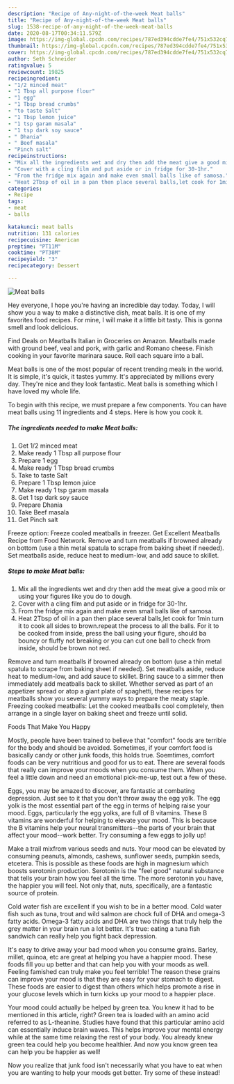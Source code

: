 ```yaml
---
description: "Recipe of Any-night-of-the-week Meat balls"
title: "Recipe of Any-night-of-the-week Meat balls"
slug: 1538-recipe-of-any-night-of-the-week-meat-balls
date: 2020-08-17T00:34:11.579Z
image: https://img-global.cpcdn.com/recipes/787ed394cdde7fe4/751x532cq70/meat-balls-recipe-main-photo.jpg
thumbnail: https://img-global.cpcdn.com/recipes/787ed394cdde7fe4/751x532cq70/meat-balls-recipe-main-photo.jpg
cover: https://img-global.cpcdn.com/recipes/787ed394cdde7fe4/751x532cq70/meat-balls-recipe-main-photo.jpg
author: Seth Schneider
ratingvalue: 5
reviewcount: 19825
recipeingredient:
- "1/2 minced meat"
- "1 Tbsp all purpose flour"
- "1 egg"
- "1 Tbsp bread crumbs"
- "to taste Salt"
- "1 Tbsp lemon juice"
- "1 tsp garam masala"
- "1 tsp dark soy sauce"
- " Dhania"
- " Beef masala"
- "Pinch salt"
recipeinstructions:
- "Mix all the ingredients wet and dry then add the meat give a good mix or using your figures like you do to dough."
- "Cover with a cling film and put aside or in fridge for 30-1hr."
- "From the fridge mix again and make even small balls like of samosa."
- "Heat 2Tbsp of oil in a pan then place several balls,let cook for 1min turn it to cook all sides to brown.repeat the process to all the balls. For it to be cooked from inside, press the ball using your figure, should ba bouncy or fluffy not breaking or you can cut one ball to check from inside, should be brown not red."
categories:
- Recipe
tags:
- meat
- balls

katakunci: meat balls 
nutrition: 131 calories
recipecuisine: American
preptime: "PT11M"
cooktime: "PT38M"
recipeyield: "3"
recipecategory: Dessert

---
```



![Meat balls](https://img-global.cpcdn.com/recipes/787ed394cdde7fe4/751x532cq70/meat-balls-recipe-main-photo.jpg)

Hey everyone, I hope you're having an incredible day today. Today, I will show you a way to make a distinctive dish, meat balls. It is one of my favorites food recipes. For mine, I will make it a little bit tasty. This is gonna smell and look delicious.

Find Deals on Meatballs Italian in Groceries on Amazon. Meatballs made with ground beef, veal and pork, with garlic and Romano cheese. Finish cooking in your favorite marinara sauce. Roll each square into a ball.

Meat balls is one of the most popular of recent trending meals in the world. It is simple, it's quick, it tastes yummy. It's appreciated by millions every day. They're nice and they look fantastic. Meat balls is something which I have loved my whole life.


To begin with this recipe, we must prepare a few components. You can have meat balls using 11 ingredients and 4 steps. Here is how you cook it.

<!--inarticleads1-->

##### The ingredients needed to make Meat balls:

1. Get 1/2 minced meat
1. Make ready 1 Tbsp all purpose flour
1. Prepare 1 egg
1. Make ready 1 Tbsp bread crumbs
1. Take to taste Salt
1. Prepare 1 Tbsp lemon juice
1. Make ready 1 tsp garam masala
1. Get 1 tsp dark soy sauce
1. Prepare  Dhania
1. Take  Beef masala
1. Get Pinch salt


Freeze option: Freeze cooled meatballs in freezer. Get Excellent Meatballs Recipe from Food Network. Remove and turn meatballs if browned already on bottom (use a thin metal spatula to scrape from baking sheet if needed). Set meatballs aside, reduce heat to medium-low, and add sauce to skillet. 

<!--inarticleads2-->

##### Steps to make Meat balls:

1. Mix all the ingredients wet and dry then add the meat give a good mix or using your figures like you do to dough.
1. Cover with a cling film and put aside or in fridge for 30-1hr.
1. From the fridge mix again and make even small balls like of samosa.
1. Heat 2Tbsp of oil in a pan then place several balls,let cook for 1min turn it to cook all sides to brown.repeat the process to all the balls. For it to be cooked from inside, press the ball using your figure, should ba bouncy or fluffy not breaking or you can cut one ball to check from inside, should be brown not red.


Remove and turn meatballs if browned already on bottom (use a thin metal spatula to scrape from baking sheet if needed). Set meatballs aside, reduce heat to medium-low, and add sauce to skillet. Bring sauce to a simmer then immediately add meatballs back to skillet. Whether served as part of an appetizer spread or atop a giant plate of spaghetti, these recipes for meatballs show you several yummy ways to prepare the meaty staple. Freezing cooked meatballs: Let the cooked meatballs cool completely, then arrange in a single layer on baking sheet and freeze until solid. 

Foods That Make You Happy


Mostly, people have been trained to believe that "comfort" foods are terrible for the body and should be avoided. Sometimes, if your comfort food is basically candy or other junk foods, this holds true. Soemtimes, comfort foods can be very nutritious and good for us to eat. There are several foods that really can improve your moods when you consume them. When you feel a little down and need an emotional pick-me-up, test out a few of these.

Eggs, you may be amazed to discover, are fantastic at combating depression. Just see to it that you don't throw away the egg yolk. The egg yolk is the most essential part of the egg in terms of helping raise your mood. Eggs, particularly the egg yolks, are full of B vitamins. These B vitamins are wonderful for helping to elevate your mood. This is because the B vitamins help your neural transmitters--the parts of your brain that affect your mood--work better. Try consuming a few eggs to jolly up!

Make a trail mixfrom various seeds and nuts. Your mood can be elevated by consuming peanuts, almonds, cashews, sunflower seeds, pumpkin seeds, etcetera. This is possible as these foods are high in magnesium which boosts serotonin production. Serotonin is the "feel good" natural substance that tells your brain how you feel all the time. The more serotonin you have, the happier you will feel. Not only that, nuts, specifically, are a fantastic source of protein.

Cold water fish are excellent if you wish to be in a better mood. Cold water fish such as tuna, trout and wild salmon are chock full of DHA and omega-3 fatty acids. Omega-3 fatty acids and DHA are two things that truly help the grey matter in your brain run a lot better. It's true: eating a tuna fish sandwich can really help you fight back depression. 

It's easy to drive away your bad mood when you consume grains. Barley, millet, quinoa, etc are great at helping you have a happier mood. These foods fill you up better and that can help you with your moods as well. Feeling famished can truly make you feel terrible! The reason these grains can improve your mood is that they are easy for your stomach to digest. These foods are easier to digest than others which helps promote a rise in your glucose levels which in turn kicks up your mood to a happier place.

Your mood could actually be helped by green tea. You knew it had to be mentioned in this article, right? Green tea is loaded with an amino acid referred to as L-theanine. Studies have found that this particular amino acid can essentially induce brain waves. This helps improve your mental energy while at the same time relaxing the rest of your body. You already knew green tea could help you become healthier. And now you know green tea can help you be happier as well!

Now you realize that junk food isn't necessarily what you have to eat when you are wanting to help your moods get better. Try some of these instead!

